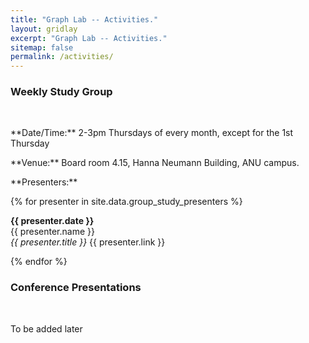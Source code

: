 ```yaml
---
title: "Graph Lab -- Activities."
layout: gridlay
excerpt: "Graph Lab -- Activities."
sitemap: false
permalink: /activities/
---
```


### Weekly Study Group

<br>

<p>
  **Date/Time:** 2-3pm Thursdays of every month, except for the 1st Thursday
</p>

<p>**Venue:** Board room 4.15, Hanna Neumann Building, ANU campus.</p>

<p>**Presenters:**</p>

{% for presenter in site.data.group_study_presenters %}

**{{ presenter.date }}** <br>
{{ presenter.name }}  
<em>{{ presenter.title }}</em>
{{ presenter.link }} <br>
 
{% endfor %}

### Conference Presentations

<br>

<p>To be added later</p>

